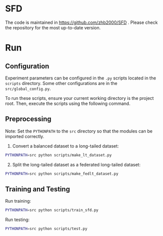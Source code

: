 # SFD

The code is maintained in https://github.com/zhb2000/SFD . Please check the repository for the most up-to-date version.

# Run
## Configuration

Experiment parameters can be configured in the `.py` scripts located in the `scripts` directory. Some other configurations are in the `src/global_config.py`.

To run these scripts, ensure your current working directory is the project root. Then, execute the scripts using the following command.

## Preprocessing

Note: Set the `PYTHONPATH` to the `src` directory so that the modules can be imported correctly.

1. Convert a balanced dataset to a long-tailed dataset:

```bash
PYTHONPATH=src python scripts/make_lt_dataset.py
```

2. Split the long-tailed dataset as a federated long-tailed dataset:

```bash
PYTHONPATH=src python scripts/make_fedlt_dataset.py
```

## Training and Testing

Run training:

```bash
PYTHONPATH=src python scripts/train_sfd.py
```

Run testing:

```bash
PYTHONPATH=src python scripts/test.py
```
